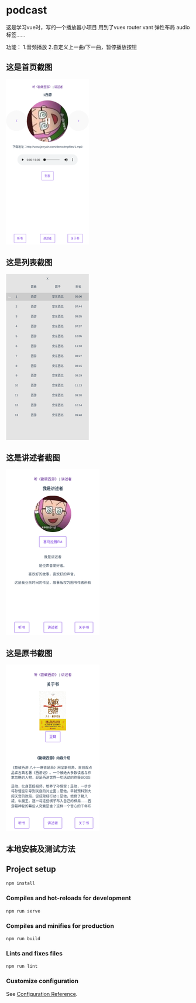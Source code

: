 # podcast

这是学习vue时，写的一个播放器小项目
用到了vuex router vant 弹性布局 audio标签……

功能：
1.音频播放
2.自定义上一曲/下一曲，暂停播放按钮

## 这是首页截图
![Image text](https://github.com/jerryxin/podcast/blob/master/ScreenShots/home.png)

## 这是列表截图
![Image text](https://github.com/jerryxin/podcast/blob/master/ScreenShots/list.png)

## 这是讲述者截图
![Image text](https://github.com/jerryxin/podcast/blob/master/ScreenShots/author.png)

## 这是原书截图
![Image text](https://github.com/jerryxin/podcast/blob/master/ScreenShots/book.png)

## 本地安装及测试方法

## Project setup
```
npm install
```

### Compiles and hot-reloads for development
```
npm run serve
```

### Compiles and minifies for production
```
npm run build
```

### Lints and fixes files
```
npm run lint
```

### Customize configuration
See [Configuration Reference](https://cli.vuejs.org/config/).
